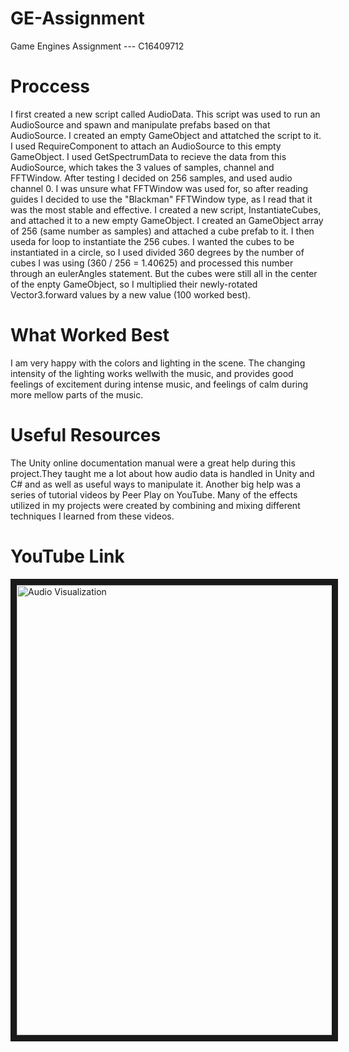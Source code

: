 # GE-Assignment
Game Engines Assignment --- C16409712


# Proccess

I first created a new script called AudioData. This script was used to run an AudioSource and spawn and manipulate prefabs based on that AudioSource. I created an empty GameObject and attatched the script to it. 
I used RequireComponent to attach an AudioSource to this empty GameObject. I used GetSpectrumData to recieve the data from this AudioSource, which takes the 3 values of samples, channel and FFTWindow. After testing I decided on 256 samples, and used audio channel 0. I was unsure what FFTWindow was used for, so after reading guides I decided to use the "Blackman" FFTWindow type, as I read that it was the most stable and effective.
I created a new script, InstantiateCubes, and attached it to a new empty GameObject. I created an GameObject array of 256 (same number as samples) and attached a cube prefab to it. I then useda for loop to instantiate the 256 cubes. I wanted the cubes to be instantiated in a circle, so I used divided 360 degrees by the number of cubes I was using (360 / 256 = 1.40625) and processed this number through an eulerAngles statement. But the cubes were still all in the center of the enpty GameObject, so I multiplied their newly-rotated Vector3.forward values by a new value (100 worked best). 


# What Worked Best
I am very happy with the colors and lighting in the scene. The changing intensity of the lighting works wellwith the music, and provides good feelings of excitement during intense music, and feelings of calm during more mellow parts of the music.


# Useful Resources
The Unity online documentation manual were a great help during this project.They taught me a lot about how audio data is handled in Unity and C# and as well as useful ways to manipulate it.
Another big help was a series of tutorial videos by Peer Play on YouTube. Many of the effects utilized in my projects were created by combining and mixing different techniques I learned from these videos.


# YouTube Link
<a href="http://www.youtube.com/watch?feature=player_embedded&v=X8__wfXemKE
" target="_blank"><img src="http://img.youtube.com/vi/X8__wfXemKE/0.jpg" 
alt="Audio Visualization" width="1280" height="720" border="10" /></a>
